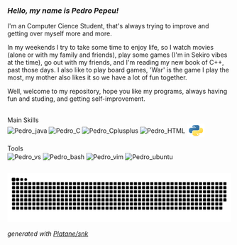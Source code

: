<head><i><h3>
  Hello, my name is Pedro Pepeu!
</h3></i></head>
<p>
  I'm an Computer Cience Student, that's always trying to improve and getting over myself more and more.
  
  In my weekends I try to take some time to enjoy life, so I watch movies (alone or with my family and friends), play some games (I'm in Sekiro vibes at the time), go out with my friends, and I'm reading my new book of C++, past those days. I also like to play board games, 'War' is the game I   play   the most, my mother also likes it so we have a lot of fun together.
  
  Well, welcome to my repository, hope you like my programs, always having fun and studing, and getting self-improvement.
</p>

<div style="display: inline_block"><br>
  Main Skills<br>
  <img align="center" alt="Pedro_java" height="30" width="40" src="https://cdn.jsdelivr.net/gh/devicons/devicon/icons/java/java-original.svg">
  <img align="center" alt="Pedro_C" height="30" width="40" src="https://cdn.jsdelivr.net/gh/devicons/devicon/icons/c/c-original.svg">
  <img align="center" alt="Pedro_Cplusplus" height="30" width="40" src="https://cdn.jsdelivr.net/gh/devicons/devicon/icons/cplusplus/cplusplus-original.svg">
  <img align="center" alt="Pedro_HTML" height="30" width="40" src="https://cdn.jsdelivr.net/gh/devicons/devicon/icons/html5/html5-original.svg">
  <img align="center" alt="Pedro_Python" height="30" width="40" src="https://raw.githubusercontent.com/devicons/devicon/master/icons/python/python-original.svg">
  <div><br>
    Tools<br>
    <img align="center" alt="Pedro_vs" height="30" width="40" src="https://cdn.jsdelivr.net/gh/devicons/devicon/icons/vscode/vscode-original.svg">
    <img align="center" alt="Pedro_bash" height="30" width="40" src="https://cdn.jsdelivr.net/gh/devicons/devicon/icons/bash/bash-original.svg">
    <img align="center" alt="Pedro_vim" height="30" width="40" src="https://cdn.jsdelivr.net/gh/devicons/devicon/icons/vim/vim-original.svg">
    <img align="center" alt="Pedro_ubuntu" height="30" width="40" src="https://cdn.jsdelivr.net/gh/devicons/devicon/icons/ubuntu/ubuntu-plain.svg">
  </div>
</div>

##

</div>

</div>

<picture>
  <source media="(prefers-color-scheme: dark)" srcset="https://raw.githubusercontent.com/platane/platane/output/github-contribution-grid-snake-dark.svg">
  <source media="(prefers-color-scheme: light)" srcset="https://raw.githubusercontent.com/platane/platane/output/github-contribution-grid-snake.svg">
  <img alt="github contribution grid snake animation" src="https://raw.githubusercontent.com/platane/platane/output/github-contribution-grid-snake.svg">
</picture>

_generated with [Platane/snk](https://github.com/PedroPepeu/snk)_

</div>
